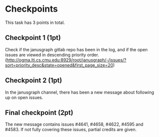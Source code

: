 # Checkpoints

This task has 3 points in total.

## Checkpoint 1 (1pt)

Check if the janusgraph gitlab repo has been in the log, and if the open issues are viewed in descending priority order. (http://ogma.lti.cs.cmu.edu:8929/root/janusgraph/-/issues/?sort=priority_desc&state=opened&first_page_size=20)

## Checkpoint 2 (1pt)

In the janusgraph channel, there has been a new message about following up on open issues.

## Final checkpoint (2pt)

The new message contains issues #4641, #4658, #4622, #4595 and #4583. If not fully covering these issues, partial credits are given.